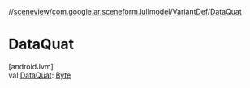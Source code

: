 //[sceneview](../../../index.md)/[com.google.ar.sceneform.lullmodel](../index.md)/[VariantDef](index.md)/[DataQuat](-data-quat.md)

# DataQuat

[androidJvm]\
val [DataQuat](-data-quat.md): [Byte](https://kotlinlang.org/api/latest/jvm/stdlib/kotlin/-byte/index.html)

